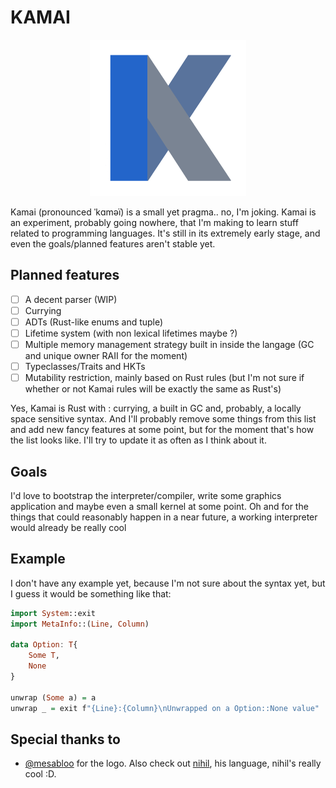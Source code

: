 # KAMAI

<p align="center"><img src="assets/kamai_logo.png" alt="drawing" width="250"/></p>
Kamai (pronounced ˈkɑməï) is a small yet pragma.. no, I'm joking. Kamai is an experiment, probably going nowhere, that I'm making to learn stuff related to programming languages.
It's still in its extremely early stage, and even the goals/planned features aren't stable yet.

## Planned features

- [ ] A decent parser (WIP)
- [ ] Currying
- [ ] ADTs (Rust-like enums and tuple)
- [ ] Lifetime system (with non lexical lifetimes maybe ?)
- [ ] Multiple memory management strategy built in inside the langage (GC and unique owner RAII for the moment)
- [ ] Typeclasses/Traits and HKTs
- [ ] Mutability restriction, mainly based on Rust rules (but I'm not sure if whether or not Kamai rules will be exactly the same as Rust's)

Yes, Kamai is Rust with : currying, a built in GC and, probably, a locally space sensitive syntax. And I'll probably remove some things from this list and add new fancy features at some point, but for the moment that's how the list looks like. I'll try to update it as often as I think about it. 

## Goals

I'd love to bootstrap the interpreter/compiler, write some graphics application and maybe even a small kernel at some point. Oh and for the things that could reasonably happen in a near future, a working interpreter would already be really cool 

## Example

I don't have any example yet, because I'm not sure about the syntax yet, but I guess it would be something like that:

```haskell
import System::exit
import MetaInfo::(Line, Column)

data Option: T{
    Some T,
    None
}

unwrap (Some a) = a
unwrap _ = exit f"{Line}:{Column}\nUnwrapped on a Option::None value"
```

## Special thanks to
- [@mesabloo](https://github.com/Mesabloo) for the logo. Also check out [nihil](https://github.com/Mesabloo/nihil), his language, nihil's really cool :D. 